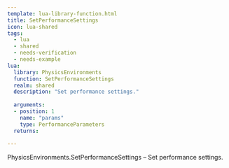 ```yaml
---
template: lua-library-function.html
title: SetPerformanceSettings
icon: lua-shared
tags:
  - lua
  - shared
  - needs-verification
  - needs-example
lua:
  library: PhysicsEnvironments
  function: SetPerformanceSettings
  realm: shared
  description: "Set performance settings."
  
  arguments:
  - position: 1
    name: "params"
    type: PerformanceParameters
  returns:
    
---
```


<div class="lua__search__keywords">
PhysicsEnvironments.SetPerformanceSettings &#x2013; Set performance settings.
</div>
